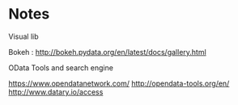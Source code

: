 # Notes

Visual lib

Bokeh : http://bokeh.pydata.org/en/latest/docs/gallery.html

OData Tools and search engine

https://www.opendatanetwork.com/
http://opendata-tools.org/en/
http://www.datary.io/access
